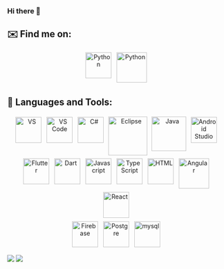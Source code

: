 
### Hi there 👋

<!--
**eceyarent/eceyarent** is a ✨ _special_ ✨ repository because its `README.md` (this file) appears on your GitHub profile.

Here are some ideas to get you started:

- 🔭 I’m currently working on ...
- 🌱 I’m currently learning ...
- 👯 I’m looking to collaborate on ...
- 🤔 I’m looking for help with ...
- 💬 Ask me about ...
- 📫 How to reach me: ...
- 😄 Pronouns: ...
- ⚡ Fun fact: ...
-->
## ✉️ Find me on:
<p align="center">
 <a href="https://linkedin.com/in/eceyarent" target="_blank" rel="noopener noreferrer"> <img src="https://user-images.githubusercontent.com/74072821/123178652-50265280-d490-11eb-9c74-0be10a24cc16.png" alt="Python" height="60" style="vertical-align:top; margin:4px"></a>
 <a href="mailto:eceyarent@gmail.com"> <img src="https://user-images.githubusercontent.com/74072821/123174676-2b7aac80-d489-11eb-8717-6573a27a2520.png" alt="Python" height="70" style="vertical-align:top; margin:4px"></a>
</p>


## 🧰 Languages and Tools:
<p align="center">
<img src="https://user-images.githubusercontent.com/74072821/123177644-5287ad00-d48e-11eb-87b1-b87d1687442b.png" alt="VS" height="60" style="vertical-align:top; margin:4px">
  <img src="https://user-images.githubusercontent.com/74072821/123177546-28ce8600-d48e-11eb-8b1e-a1ec34a4037d.png" alt="VS Code" height="60" style="vertical-align:top; margin:4px">
  <img src="https://user-images.githubusercontent.com/74072821/123179401-00488b00-d492-11eb-9c20-bf7b83bdb458.png" alt="C#" height="60" style="vertical-align:top; margin:4px">
<img src="https://user-images.githubusercontent.com/74072821/123176800-c9bc4180-d48c-11eb-968b-a9a23884f6dd.png" alt="Eclipse" height="90" style="vertical-align:top; margin:3px">
 <img src="https://user-images.githubusercontent.com/74072821/123178134-405a3e80-d48f-11eb-89e2-9ade3c678443.png" alt="Java" height="80" style="vertical-align:top; margin:3px">
<img src="https://user-images.githubusercontent.com/74072821/123176055-78f81900-d48b-11eb-86c3-71d2d17aeb55.png" alt="Android Studio" height="60" style="vertical-align:top; margin:4px">
 <img src="https://user-images.githubusercontent.com/74072821/123177015-27508e00-d48d-11eb-9925-4b45e4b03df8.png" alt="Flutter" height="60" style="vertical-align:top; margin:4px">
 <img src="https://user-images.githubusercontent.com/74072821/123176938-08ea9280-d48d-11eb-83ef-769e3d02ab06.png" alt="Dart" height="60" style="vertical-align:top; margin:4px">
<img src="https://user-images.githubusercontent.com/74072821/123177873-c45ff680-d48e-11eb-9f86-c61fe16b6687.png" alt="Javascript" height="60" style="vertical-align:top; margin:4px">
  <img src="https://user-images.githubusercontent.com/74072821/123179222-99c36d00-d491-11eb-8662-50799caaae30.png" alt="TypeScript" height="60" style="vertical-align:top; margin:4px">
 <img src="https://user-images.githubusercontent.com/74072821/123178268-857e7080-d48f-11eb-9aa5-1680886509b7.png" alt="HTML" height="60" style="vertical-align:top; margin:4px">
 <img src="https://user-images.githubusercontent.com/74072821/123177467-fcb30500-d48d-11eb-8e71-7cfeb065788d.png" alt="Angular" height="70" style="vertical-align:top; margin:4px">
 <img src="https://user-images.githubusercontent.com/74072821/123177322-b78ed300-d48d-11eb-9069-1db0f801328e.png" alt="React" height="60" style="vertical-align:top; margin:4px">
 
<br>
  <img src="https://user-images.githubusercontent.com/74072821/123177096-50711e80-d48d-11eb-9a1e-e924a307cc1c.png" alt="Firebase" height="60" style="vertical-align:top; margin:4px">
  <img src="https://user-images.githubusercontent.com/74072821/123178823-b01cf900-d490-11eb-9d8d-9e4ed40452f2.png" alt="Postgre" height="60" style="vertical-align:top; margin:4px">
  <img src="https://user-images.githubusercontent.com/74072821/123178998-1a359e00-d491-11eb-841b-a6339b5ef33d.png" alt="mysql" height="60" style="vertical-align:top; margin:4px">
 
  </br>
</p>

<img src="https://github-readme-stats.vercel.app/api/top-langs/?username=eceyarent&theme=midnight-purple">

<img src="https://github-readme-stats.vercel.app/api?username=eceyarent&show_icons=true&theme=midnight-purple">












